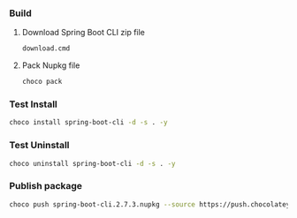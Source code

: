 ### Build

1. Download Spring Boot CLI zip file

    ```bat
    download.cmd
    ```

2. Pack Nupkg file

    ```sh
    choco pack
    ```

### Test Install

```sh
choco install spring-boot-cli -d -s . -y
```

### Test Uninstall

```sh
choco uninstall spring-boot-cli -d -s . -y
```

### Publish package

```sh
choco push spring-boot-cli.2.7.3.nupkg --source https://push.chocolatey.org/
```
